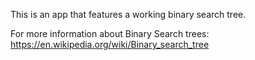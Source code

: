 This is an app that features a working binary search tree. 

For more information about Binary Search trees: 
https://en.wikipedia.org/wiki/Binary_search_tree